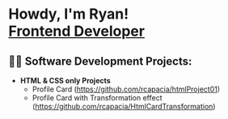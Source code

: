 <h1>Howdy, I'm Ryan! <br/><a href="https://github.com/rcapacia">Frontend Developer</a></h1>

<h2>👨‍💻 Software Development Projects:</h2>

- <b>HTML & CSS only Projects</b>
  - Profile Card (https://github.com/rcapacia/htmlProject01)
  - Profile Card with Transformation effect (https://github.com/rcapacia/HtmlCardTransformation)


